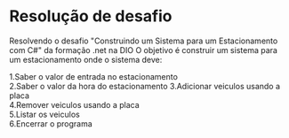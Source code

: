 # Resolução de desafio 
Resolvendo o desafio "Construindo um Sistema para um Estacionamento com C#" da formação .net na DIO
O objetivo é construir um sistema para um estacionamento onde o sistema deve:

1.Saber o valor de entrada no estacionamento  
2.Saber o valor da hora do estacionamento
3.Adicionar veiculos usando a placa   
4.Remover veiculos usando a placa   
5.Listar os veiculos   
6.Encerrar o programa
